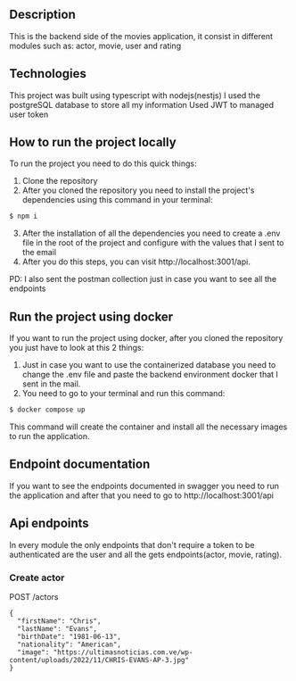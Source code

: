 ## Description

This is the backend side of the movies application, it consist in different modules such as: actor, movie, user and rating

## Technologies

This project was built using typescript with nodejs(nestjs)
I used the postgreSQL database to store all my information
Used JWT to managed user token

## How to run the project locally

To run the project you need to do this quick things:

1. Clone the repository
2. After you cloned the repository you need to install the project's dependencies using this command in your terminal:
```bash
$ npm i
```
3. After the installation of all the dependencies you need to create a .env file in the root of the project and configure with the values that I sent to the email
4. After you do this steps, you can visit http://localhost:3001/api.

PD: I also sent the postman collection just in case you want to see all the endpoints

## Run the project using docker

If you want to run the project using docker, after you cloned the repository you just have to look at this 2 things:

1. Just in case you want to use the containerized database you need to change the .env file and paste the backend environment docker that I sent in the mail.
2. You need to go to your terminal and run this command:
```bash
$ docker compose up
```
This command will create the container and install all the necessary images to run the application.

## Endpoint documentation

If you want to see the endpoints documented in swagger you need to run the application and after that you need to go to http://localhost:3001/api

## Api endpoints

In every module the only endpoints that don't require a token to be authenticated are the user and all the gets endpoints(actor, movie, rating).

### Create actor
POST /actors
```code
{
  "firstName": "Chris",
  "lastName": "Evans",
  "birthDate": "1981-06-13",
  "nationality": "American",
  "image": "https://ultimasnoticias.com.ve/wp-content/uploads/2022/11/CHRIS-EVANS-AP-3.jpg"
}
```
